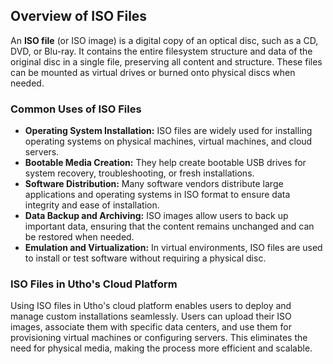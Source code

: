 ## **Overview of ISO Files**

An **ISO file** (or ISO image) is a digital copy of an optical disc, such as a CD, DVD, or Blu-ray. It contains the entire filesystem structure and data of the original disc in a single file, preserving all content and structure. These files can be mounted as virtual drives or burned onto physical discs when needed.

### **Common Uses of ISO Files**

* **Operating System Installation:** ISO files are widely used for installing operating systems on physical machines, virtual machines, and cloud servers.
* **Bootable Media Creation:** They help create bootable USB drives for system recovery, troubleshooting, or fresh installations.
* **Software Distribution:** Many software vendors distribute large applications and operating systems in ISO format to ensure data integrity and ease of installation.
* **Data Backup and Archiving:** ISO images allow users to back up important data, ensuring that the content remains unchanged and can be restored when needed.
* **Emulation and Virtualization:** In virtual environments, ISO files are used to install or test software without requiring a physical disc.

### **ISO Files in Utho's Cloud Platform**

Using ISO files in Utho's cloud platform enables users to deploy and manage custom installations seamlessly. Users can upload their ISO images, associate them with specific data centers, and use them for provisioning virtual machines or configuring servers. This eliminates the need for physical media, making the process more efficient and scalable.
